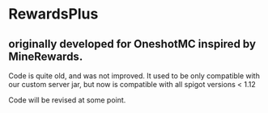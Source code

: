 # RewardsPlus
## originally developed for OneshotMC inspired by MineRewards.
Code is quite old, and was not improved. It used to be only compatible with our custom server jar, but now is compatible with all spigot versions < 1.12

Code will be revised at some point.
